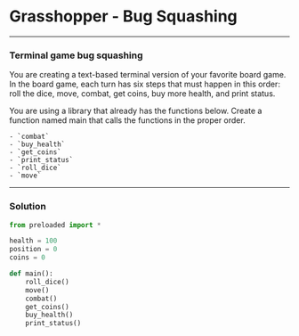 # Grasshopper - Bug Squashing

---

### Terminal game bug squashing
You are creating a text-based terminal version of your favorite board game. In the board game, each turn has six steps that must happen in this order: roll the dice, move, combat, get coins, buy more health, and print status.

You are using a library that already has the functions below. Create a function named main that calls the functions in the proper order.

```
- `combat`
- `buy_health`
- `get_coins`
- `print_status`
- `roll_dice`
- `move`
```
---

### Solution

```py
from preloaded import *

health = 100
position = 0
coins = 0

def main():
    roll_dice()
    move()
    combat()
    get_coins()
    buy_health()
    print_status()
```

